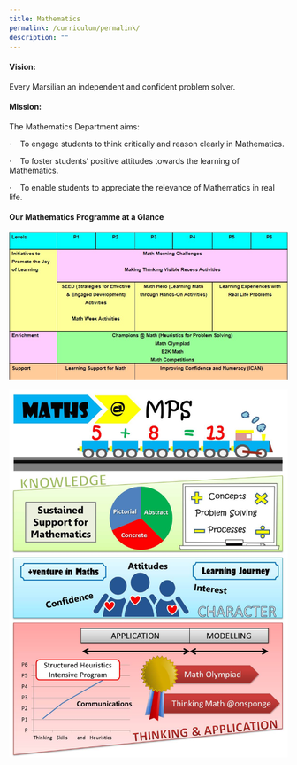 ```yaml
---
title: Mathematics
permalink: /curriculum/permalink/
description: ""
---
```

#### **Vision:**  


Every Marsilian an independent and confident problem solver.

#### **Mission:**

The Mathematics Department aims:

·    To engage students to think critically and reason clearly in Mathematics.

·    To foster students’ positive attitudes towards the learning of Mathematics.

·    To enable students to appreciate the relevance of Mathematics in real life.

#### **Our Mathematics Programme at a Glance**

![](/images/MA%20.jpg)

![](/images/MA2.jpg)
